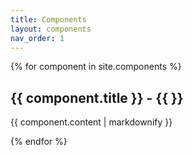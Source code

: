 ```yaml
---
title: Components
layout: components
nav_order: 1
---
```


{% for component in site.components %}
  <h2>{{ component.title }} - {{  }}</h2>
  <p>{{ component.content | markdownify }}</p>
{% endfor %}
